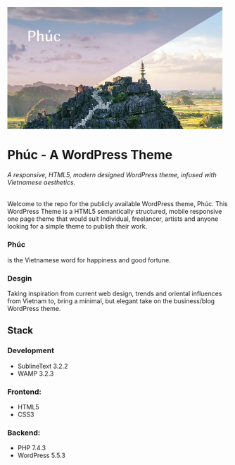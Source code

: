 ![Phúc logo, with background of mountain landscape.](phuc.png "Phúc logo, with background of mountain landscape.")
# Phúc  - A WordPress Theme
###### A responsive, HTML5, modern designed WordPress theme, infused with Vietnamese aesthetics.


Welcome to the repo for the publicly available WordPress theme, Phúc. This WordPress Theme is a HTML5 semantically structured, mobile responsive one page theme that would suit Individual, freelancer, artists and anyone looking for a simple theme to publish their work. 


### Phúc 
is the Vietnamese word for happiness and good fortune.

### Desgin
Taking inspiration from current web design, trends and oriental influences from Vietnam to, bring a minimal, but elegant take on the business/blog WordPress theme.

## Stack

### Development

* SublineText 3.2.2
* WAMP 3.2.3

### Frontend:

* HTML5
* CSS3

### Backend:

* PHP 7.4.3
* WordPress 5.5.3

